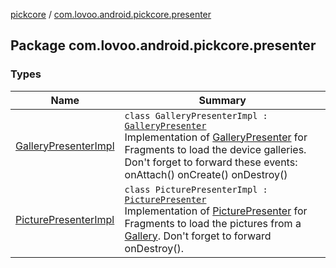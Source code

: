[pickcore](../index.md) / [com.lovoo.android.pickcore.presenter](./index.md)

## Package com.lovoo.android.pickcore.presenter

### Types

| Name | Summary |
|---|---|
| [GalleryPresenterImpl](-gallery-presenter-impl/index.md) | `class GalleryPresenterImpl : `[`GalleryPresenter`](../com.lovoo.android.pickcore.contract/-gallery-presenter/index.md)<br>Implementation of [GalleryPresenter](../com.lovoo.android.pickcore.contract/-gallery-presenter/index.md) for Fragments to load the device galleries. Don't forget to forward these events: onAttach() onCreate() onDestroy() |
| [PicturePresenterImpl](-picture-presenter-impl/index.md) | `class PicturePresenterImpl : `[`PicturePresenter`](../com.lovoo.android.pickcore.contract/-picture-presenter/index.md)<br>Implementation of [PicturePresenter](../com.lovoo.android.pickcore.contract/-picture-presenter/index.md) for Fragments to load the pictures from a [Gallery](../com.lovoo.android.pickcore.model/-gallery/index.md). Don't forget to forward onDestroy(). |
